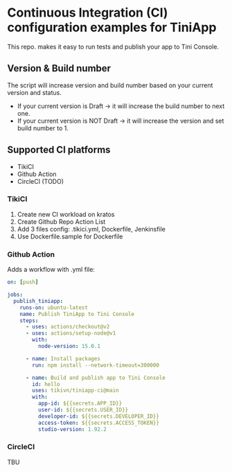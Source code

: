 # Continuous Integration (CI) configuration examples for TiniApp

This repo. makes it easy to run tests and publish your app to Tini Console.

## Version & Build number

The script will increase version and build number based on your current version and status.

- If your current version is Draft -> it will increase the build number to next one.
- If your current version is NOT Draft -> it will increase the version and set build number to 1.


## Supported CI platforms
- TikiCI 
- Github Action
- CircleCI (TODO)

### TikiCI

1. Create new CI workload on kratos
2. Create Github Repo Action List
3. Add 3 files config: .tikici.yml, Dockerfile, Jenkinsfile
4. Use Dockerfile.sample for Dockerfile

### Github Action

Adds a workflow with .yml file:
```yml
on: [push]

jobs:
  publish_tiniapp:
    runs-on: ubuntu-latest
    name: Publish TiniApp to Tini Console
    steps:
      - uses: actions/checkout@v2
      - uses: actions/setup-node@v1
        with:
          node-version: 15.0.1

      - name: Install packages
        run: npm install --network-timeout=300000

      - name: Build and publish app to Tini Console
        id: hello
        uses: tikivn/tiniapp-ci@main
        with:
          app-id: ${{secrets.APP_ID}}
          user-id: ${{secrets.USER_ID}}
          developer-id: ${{secrets.DEVELOPER_ID}}
          access-token: ${{secrets.ACCESS_TOKEN}}
          studio-version: 1.92.2
```

### CircleCI

TBU

